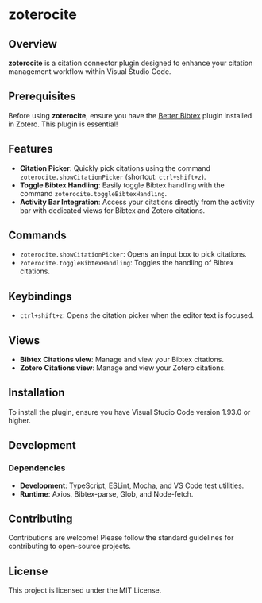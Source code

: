 # zoterocite

## Overview

**zoterocite** is a citation connector plugin designed to enhance your citation management workflow within Visual Studio Code.

## Prerequisites

Before using **zoterocite**, ensure you have the [Better Bibtex](https://github.com/retorquere/zotero-better-bibtex) plugin installed in Zotero. This plugin is essential!


## Features

- **Citation Picker**: Quickly pick citations using the command `zoterocite.showCitationPicker` (shortcut: `ctrl+shift+z`).
- **Toggle Bibtex Handling**: Easily toggle Bibtex handling with the command `zoterocite.toggleBibtexHandling`.
- **Activity Bar Integration**: Access your citations directly from the activity bar with dedicated views for Bibtex and Zotero citations.

## Commands

- `zoterocite.showCitationPicker`: Opens an input box to pick citations.
- `zoterocite.toggleBibtexHandling`: Toggles the handling of Bibtex citations.

## Keybindings

- `ctrl+shift+z`: Opens the citation picker when the editor text is focused.

## Views

- **Bibtex Citations view**: Manage and view your Bibtex citations.
- **Zotero Citations view**: Manage and view your Zotero citations.

## Installation

To install the plugin, ensure you have Visual Studio Code version 1.93.0 or higher.

## Development


### Dependencies

- **Development**: TypeScript, ESLint, Mocha, and VS Code test utilities.
- **Runtime**: Axios, Bibtex-parse, Glob, and Node-fetch.

## Contributing

Contributions are welcome! Please follow the standard guidelines for contributing to open-source projects.

## License

This project is licensed under the MIT License.